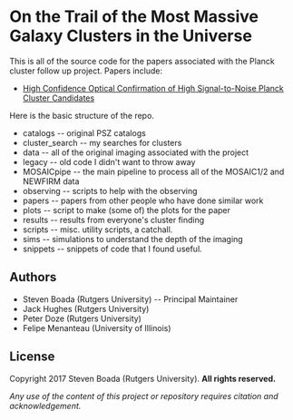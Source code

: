 # On the Trail of the Most Massive Galaxy Clusters in the Universe

This is all of the source code for the papers associated with the Planck cluster follow up project. Papers include:

- [High Confidence Optical Confirmation of High Signal-to-Noise Planck Cluster                       Candidates](https://arxiv.org/abs/1809.06378)

Here is the basic structure of the repo.

- catalogs -- original PSZ catalogs
- cluster_search -- my searches for clusters
- data -- all of the original imaging associated with the project
- legacy -- old code I didn't want to throw away
- MOSAICpipe -- the main pipeline to process all of the MOSAIC1/2 and NEWFIRM data
- observing -- scripts to help with the observing
- papers -- papers from other people who have done similar work
- plots -- script to make (some of) the plots for the paper
- results -- results from everyone's cluster finding
- scripts -- misc. utility scripts, a catchall.
- sims -- simulations to understand the depth of the imaging
- snippets -- snippets of code that I found useful.

## Authors

- Steven Boada (Rutgers University) -- Principal Maintainer
- Jack Hughes (Rutgers University)
- Peter Doze (Rutgers University)
- Felipe Menanteau (University of Illinois)

## License

Copyright 2017 Steven Boada (Rutgers University).
**All rights reserved.**

*Any use of the content of this project or repository requires citation and acknowledgement.*
